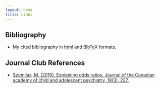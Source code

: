 ```yaml
---
layout: home
title: Links
---
```


## Bibliography
* My cited bibliography in [html](https://rsameni.github.io/Research/Publications/bibliography.html) and [BibTeX](https://rsameni.github.io/Research/Publications/References.bib) formats.

## Journal Club References
* [Szumilas, M. (2010). Explaining odds ratios. Journal of the Canadian academy of child and adolescent psychiatry, 19(3), 227.](https://www.ncbi.nlm.nih.gov/pmc/articles/PMC2938757/)
